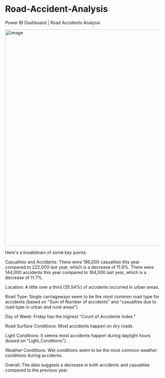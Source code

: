 # Road-Accident-Analysis
Power BI Dashboard  | Road Accidents Analysis


<img width="705" alt="image" src="https://github.com/Akshaya-bi/Road-Accident-Analysis/assets/168279274/3bb58212-e5d2-4012-911f-228cc60145ed">



Here's a breakdown of some key points:

Casualties and Accidents:
There were 196,000 casualties this year compared to 222,000 last year, which is a decrease of 11.9%.
There were 144,000 accidents this year compared to 164,000 last year, which is a decrease of 11.7%.

Location:
A little over a third (35.54%) of accidents occurred in urban areas.

Road Type:
Single carriageways seem to be the most common road type for accidents (based on "Sum of Number of accidents" and "casualties due to road type in urban and rural areas").

Day of Week:
Friday has the highest "Count of Accidents Index."

Road Surface Conditions:
Most accidents happen on dry roads.

Light Conditions:
It seems most accidents happen during daylight hours (based on "Light_Conditions").

Weather Conditions:
Wet conditions seem to be the most common weather conditions during accidents.

Overall:
The data suggests a decrease in both accidents and casualties compared to the previous year.
